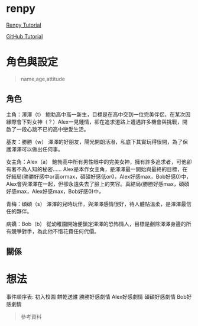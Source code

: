 # renpy

[Renpy Tutorial](https://www.bianalyst-gt.com/post/renpy-tutorial-for-beginners)

[GitHub Tutorial](https://www.youtube.com/watch?v=Luu7V9Nx1EM)

# 角色與設定
>name,age,attitude

## 角色

主角：澤澤（t）
鮑勃高中高一新生，目標是在高中交到一位完美伴侶，在某次因緣際會下對女神（？）Alex一見鍾情，卻在追求道路上遭遇許多機會與挑戰，開啟了一段心跳不已的高中戀愛生活。

基友：勝勝（w）
澤澤的好朋友，陽光開朗活潑，私底下其實玩得很開，為了保護澤澤可以做出任何事。

女主角：Alex（a）
鮑勃高中所有男性眼中的完美女神，擁有許多追求者，可他卻有著不為人知的秘密……
Alex是本作女主角，是澤澤最一開始與最終的目標，在好結局(勝勝好感中or高ormax，碩碩好感低or0，Alex好感max，Bob好感0)中，Alex會與澤澤在一起，但卻永遠失去了臉上的笑容。真結局(勝勝好感max，碩碩好感max，Alex好感max，Bob好感0)中，

青梅：碩碩（s）
澤澤的兒時玩伴，與澤澤感情很好，待人體貼溫柔，是澤澤最信任的夥伴。

病嬌：Bob（b）
從幼稚園開始便鎖定澤澤的恐怖情人，目標是剷除澤澤身邊的所有競爭對手，為此他不惜花費任何代價。


## 關係

# 想法
事件順序表:
初入校園
餅乾送誰
勝勝好感劇情
Alex好感劇情
碩碩好感劇情
Bob好感劇情






>參考資料
